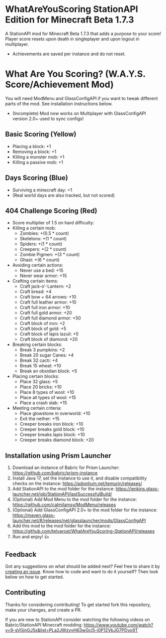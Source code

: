 # WhatAreYouScoring StationAPI Edition for Minecraft Beta 1.7.3

A StationAPI mod for Minecraft Beta 1.7.3 that adds a purpose to your score!
Player score resets upon death in singleplayer and upon logout in multiplayer.
* Achievements are saved per instance and do not reset.

# What Are You Scoring? (W.A.Y.S. Score/Achievement Mod)

You will need ModMenu and GlassConfigAPI if you want to tweak different parts of the mod. See installation instructions below.
* (Incomplete) Mod now works on Multiplayer with GlassConfigAPI version 2.0+ used to sync configs!

## Basic Scoring (Yellow)
- Placing a block:              +1
- Removing a block:             +1
- Killing a monster mob:        +1
- Killing a passive mob:        +1

## Days Scoring (Blue)
- Surviving a minecraft day:    +1
- (Real world days are also tracked, but not scored)

## 404 Challenge Scoring (Red)
- Score multiplier of 1.5 on hard difficulty:
- Killing a certain mob:
  - Zombies:                      +(0.5 * count)
  - Skeletons:                    +(1 * count)
  - Spiders:                      +(1 * count)
  - Creepers:                     +(2 * count)
  - Zombie Pigmen:                +(3 * count)
  - Ghast:                        +(6 * count)
- Avoiding certain actions:
  - Never use a bed:              +15
  - Never wear armor:             +15
- Crafting certain items:
  - Craft jack-o'-Lantern:        +2
  - Craft bread:                  +4
  - Craft bow + 64 arrows:        +10
  - Craft full leather armor:     +10
  - Craft full iron armor:        +10
  - Craft full gold armor:        +20
  - Craft full diamond armor:     +50
  - Craft block of iron:          +2
  - Craft block of gold:          +5
  - Craft block of lapis lazuli:  +5
  - Craft block of diamond:       +20
- Breaking certain blocks:
  - Break 3 pumpkins:             +2
  - Break 20 sugar Canes:         +4
  - Break 32 cacti:               +4
  - Break 15 wheat:               +10
  - Break an obsidian block:      +5
- Placing certain blocks:
  - Place 32 glass:               +5
  - Place 20 bricks:              +10
  - Place 8 types of wool:        +10
  - Place all types of wool:      +15
  - Place a crash slab:           +15
- Meeting certain criteria:
  - Place glowstone in overworld: +10
  - Exit the nether:              +15
  - Creeper breaks iron block:    +10
  - Creeper breaks gold block:    +10
  - Creeper breaks lapis block:   +10
  - Creeper breaks diamond block: +20

## Installation using Prism Launcher

1. Download an instance of Babric for Prism Launcher: https://github.com/babric/prism-instance
2. Install Java 17, set the instance to use it, and disable compatibility checks on the instance: https://adoptium.net/temurin/releases/
3. Add StationAPI to the mod folder for the instance: https://jenkins.glass-launcher.net/job/StationAPI/lastSuccessfulBuild/
4. (Optional) Add Mod Menu to the mod folder for the instance: https://github.com/calmilamsy/ModMenu/releases
5. (Optional) Add GlassConfigAPI 2.0+ to the mod folder for the instance: https://maven.glass-launcher.net/#/releases/net/glasslauncher/mods/GlassConfigAPI
6. Add this mod to the mod folder for the instance: https://github.com/telvarost/WhatAreYouScoring-StationAPI/releases
7. Run and enjoy! 👍

## Feedback

Got any suggestions on what should be added next? Feel free to share it by [creating an issue](https://github.com/telvarost/WhatAreYouScoring-StationAPI/issues/new). Know how to code and want to do it yourself? Then look below on how to get started.

## Contributing

Thanks for considering contributing! To get started fork this repository, make your changes, and create a PR. 

If you are new to StationAPI consider watching the following videos on Babric/StationAPI Minecraft modding: https://www.youtube.com/watch?v=9-sVGjnGJ5s&list=PLa2JWzyvH63wGcj5-i0P12VkJG7PDyo9T
